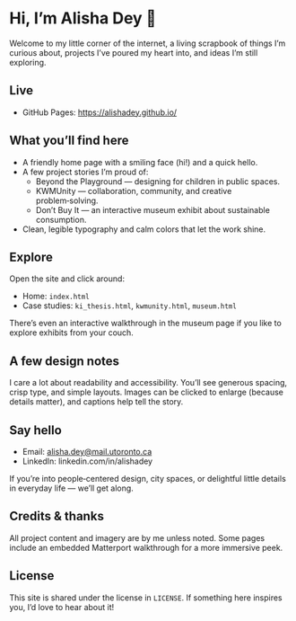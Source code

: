 # Hi, I’m Alisha Dey 👋

Welcome to my little corner of the internet, a living scrapbook of things I’m curious about, projects I’ve poured my heart into, and ideas I’m still exploring.

## Live

- GitHub Pages: https://alishadey.github.io/

## What you’ll find here

- A friendly home page with a smiling face (hi!) and a quick hello.
- A few project stories I’m proud of:
  - Beyond the Playground — designing for children in public spaces.
  - KWMUnity — collaboration, community, and creative problem‑solving.
  - Don’t Buy It — an interactive museum exhibit about sustainable consumption.
- Clean, legible typography and calm colors that let the work shine.

## Explore

Open the site and click around:
- Home: `index.html`
- Case studies: `ki_thesis.html`, `kwmunity.html`, `museum.html`

There’s even an interactive walkthrough in the museum page if you like to explore exhibits from your couch.

## A few design notes

I care a lot about readability and accessibility. You’ll see generous spacing, crisp type, and simple layouts. Images can be clicked to enlarge (because details matter), and captions help tell the story.

## Say hello

- Email: alisha.dey@mail.utoronto.ca
- LinkedIn: linkedin.com/in/alishadey

If you’re into people‑centered design, city spaces, or delightful little details in everyday life — we’ll get along.

## Credits & thanks

All project content and imagery are by me unless noted. Some pages include an embedded Matterport walkthrough for a more immersive peek.

## License

This site is shared under the license in `LICENSE`. If something here inspires you, I’d love to hear about it!

